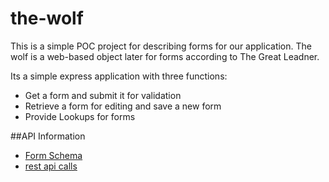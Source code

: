 # the-wolf
This is a simple POC project for describing forms for our application. The wolf is a web-based object later for forms according to The Great Leadner. 

Its a simple express application with three functions: 

* Get a form and submit it for validation
* Retrieve a form for editing and save a new form
* Provide Lookups for forms

##API Information
* [Form Schema](.data/form.md)
* [rest api calls](.data/rest-api.md)